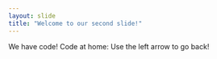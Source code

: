 ```yaml
---
layout: slide
title: "Welcome to our second slide!"
---
```

We have code! Code at home: 
Use the left arrow to go back!
